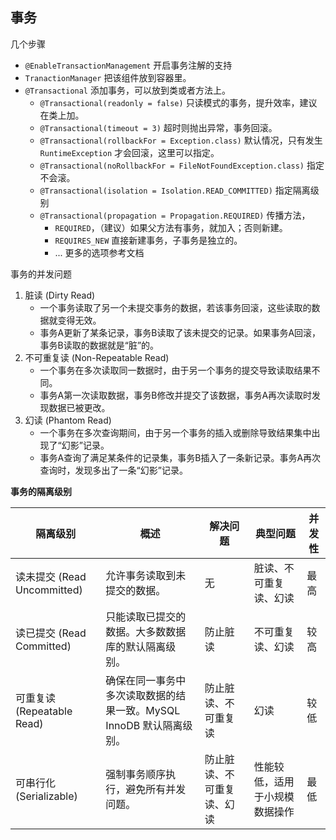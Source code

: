 
## 事务

几个步骤
- `@EnableTransactionManagement` 开启事务注解的支持
- `TranactionManager` 把该组件放到容器里。
- `@Transactional` 添加事务，可以放到类或者方法上。
    - `@Transactional(readonly = false)` 只读模式的事务，提升效率，建议在类上加。
    - `@Transactional(timeout = 3)` 超时则抛出异常，事务回滚。
    - `@Transactional(rollbackFor = Exception.class)` 默认情况，只有发生 `RuntimeException` 才会回滚，这里可以指定。
    - `@Transactional(noRollbackFor = FileNotFoundException.class)` 指定不会滚。
    - `@Transactional(isolation = Isolation.READ_COMMITTED)` 指定隔离级别
    - `@Transactional(propagation = Propagation.REQUIRED)` 传播方法，
        - `REQUIRED`，（建议）如果父方法有事务，就加入；否则新建。
        - `REQUIRES_NEW` 直接新建事务，子事务是独立的。
        - ... 更多的选项参考文档


事务的并发问题
1. 脏读 (Dirty Read) 
    - 一个事务读取了另一个未提交事务的数据，若该事务回滚，这些读取的数据就变得无效。
    - 事务A更新了某条记录，事务B读取了该未提交的记录。如果事务A回滚，事务B读取的数据就是“脏”的。
2. 不可重复读 (Non-Repeatable Read) 
    - 一个事务在多次读取同一数据时，由于另一个事务的提交导致读取结果不同。
    - 事务A第一次读取数据，事务B修改并提交了该数据，事务A再次读取时发现数据已被更改。
3. 幻读 (Phantom Read) 
    - 一个事务在多次查询期间，由于另一个事务的插入或删除导致结果集中出现了“幻影”记录。
    - 事务A查询了满足某条件的记录集，事务B插入了一条新记录。事务A再次查询时，发现多出了一条“幻影”记录。


**事务的隔离级别**

| 隔离级别             | 概述                                                         | 解决问题                   | 典型问题                       | 并发性       |
|----------------------|--------------------------------------------------------------|----------------------------|--------------------------------|--------------|
| 读未提交 (Read Uncommitted) | 允许事务读取到未提交的数据。                                       | 无                          | 脏读、不可重复读、幻读           | 最高         |
| 读已提交 (Read Committed)   | 只能读取已提交的数据。大多数数据库的默认隔离级别。                   | 防止脏读                    | 不可重复读、幻读                 | 较高         |
| 可重复读 (Repeatable Read)  | 确保在同一事务中多次读取数据的结果一致。MySQL InnoDB 默认隔离级别。  | 防止脏读、不可重复读         | 幻读                            | 较低         |
| 可串行化 (Serializable)     | 强制事务顺序执行，避免所有并发问题。                                | 防止脏读、不可重复读、幻读   | 性能较低，适用于小规模数据操作   | 最低         |
